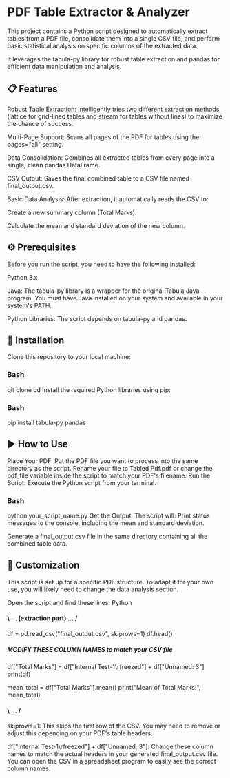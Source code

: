 # PDF Table Extractor & Analyzer
This project contains a Python script designed to automatically extract tables from a PDF file, consolidate them into a single CSV file, and perform basic statistical analysis on specific columns of the extracted data.

It leverages the tabula-py library for robust table extraction and pandas for efficient data manipulation and analysis.

## 📋 Features
Robust Table Extraction: Intelligently tries two different extraction methods (lattice for grid-lined tables and stream for tables without lines) to maximize the chance of success.

Multi-Page Support: Scans all pages of the PDF for tables using the pages="all" setting.

Data Consolidation: Combines all extracted tables from every page into a single, clean pandas DataFrame.

CSV Output: Saves the final combined table to a CSV file named final_output.csv.

Basic Data Analysis: After extraction, it automatically reads the CSV to:

Create a new summary column (Total Marks).

Calculate the mean and standard deviation of the new column.

## ⚙️ Prerequisites
Before you run the script, you need to have the following installed:

Python 3.x

Java: The tabula-py library is a wrapper for the original Tabula Java program. You must have Java installed on your system and available in your system's PATH.

Python Libraries: The script depends on tabula-py and pandas.

## 🚀 Installation
Clone this repository to your local machine:

### Bash
git clone <your-repository-url>
cd <your-repository-name>
Install the required Python libraries using pip:

### Bash
pip install tabula-py pandas

## ▶️ How to Use
Place Your PDF: Put the PDF file you want to process into the same directory as the script. Rename your file to Tabled Pdf.pdf or change the pdf_file variable inside the script to match your PDF's filename.
Run the Script: Execute the Python script from your terminal.

### Bash
python your_script_name.py
Get the Output: The script will:
Print status messages to the console, including the mean and standard deviation.

Generate a final_output.csv file in the same directory containing all the combined table data.

## 🔧 Customization
This script is set up for a specific PDF structure. To adapt it for your own use, you will likely need to change the data analysis section.

Open the script and find these lines:
Python

#### \ ... (extraction part) ... /

df = pd.read_csv("final_output.csv", skiprows=1)
df.head()

##### MODIFY THESE COLUMN NAMES to match your CSV file
df["Total Marks"] = df["Internal Test-1\rfreezed"] + df["Unnamed: 3"]
print(df)

mean_total = df["Total Marks"].mean()
print("Mean of Total Marks:", mean_total)
#### \ ... /
skiprows=1: This skips the first row of the CSV. You may need to remove or adjust this depending on your PDF's table headers.

df["Internal Test-1\rfreezed"] + df["Unnamed: 3"]: Change these column names to match the actual headers in your generated final_output.csv file. You can open the CSV in a spreadsheet program to easily see the correct column names.
